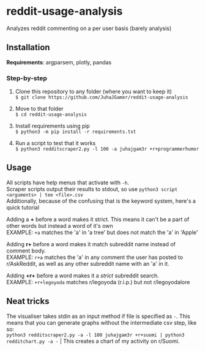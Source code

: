 # reddit-usage-analysis
Analyzes reddit commenting on a per user basis (barely analysis)

## Installation
**Requirements**: argparsem, plotly, pandas

### Step-by-step
  1. Clone this repository to any folder (where you want to keep it)  
  ```$ git clone https://github.com/JuhaJGamer/reddit-usage-analysis```
  
  2. Move to that folder  
  ```$ cd reddit-usage-analysis```
  
  3. Install requirements using pip  
  ```$ python3 -m pip install -r requirements.txt```
  
  4. Run a script to test that it works  
  ```$ python3 redditscraper2.py -l 100 -a juhajgam3r +r+programmerhumor```


## Usage

All scripts have help menus that activate with ```-h```.  
Scraper scripts output their results to stdout, so use `python3 script <arguments> | tee <file>.csv`  
Additionally, because of the confusing that is the keyword system, here's a quick tutorial

  Adding a **+** before a word makes it strict. This means it can't be a part of other words but instead a word of it's own  
  EXAMPLE: `+a` matches the 'a' in 'a tree' but does not match the 'a' in 'Apple'

  Adding **r+** before a word makes it match subreddit name instead of comment body.  
  EXAMPLE: `r+a` matches the 'a' in any comment the user has posted to r/AskReddit, as well as any other subreddit name with an 'a' in it.
  
  Adding **+r+** before a word makes it a *strict* subreddit search.  
  EXAMPLE: `+r+legoyoda` matches r/legoyoda (r.i.p.) but not r/legoyodalore

## Neat tricks

The visualiser takes stdin as an input method if file is specified as ```-```. This means that you can generate graphs without the intermediate csv step, like so:  
`python3 redditscraper2.py -a -l 100 juhajgam3r +r+suomi | python3 redditchart.py -a -` | This creates a chart of my activity on r/Suomi.
